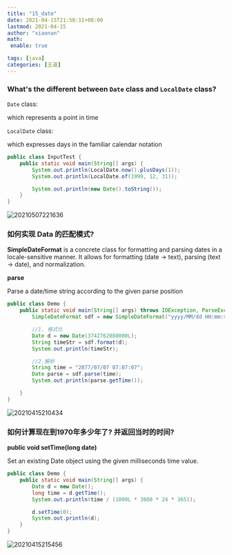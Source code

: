 ```yaml
---
title: "15_date"
date: 2021-04-15T21:58:11+08:00
lastmod: 2021-04-15
author: "xiaonan"
math:
 enable: true

tags: [java]
categories: [王道]
---
```


### What's the different between `Date` class and `LocalDate` class?

`Date` class:

which represents a point in time

`LocalDate` class:

which expresses days in the familiar calendar notation

```java
public class InputTest {
    public static void main(String[] args) {
        System.out.println(LocalDate.now().plusDays(1));
        System.out.println(LocalDate.of(1999, 12, 31));

        System.out.println(new Date().toString());
    }
}
```

![20210507221636](https://img.fengqigang.cn//img/20210507221636.png)

### 如何实现 **Data** 的匹配模式?

**SimpleDateFormat** is a concrete class for formatting and parsing dates in a locale-sensitive manner. It allows for formatting (date -> text), parsing (text -> date), and normalization.

**parse**

Parse a date/time string according to the given parse position

```java
public class Demo {
    public static void main(String[] args) throws IOException, ParseException {
        SimpleDateFormat sdf = new SimpleDateFormat("yyyy/MM/dd HH:mm:ss");

        //1. 格式化
        Date d = new Date(3742762088000L);
        String timeStr = sdf.format(d);
        System.out.println(timeStr);

        //2.解析
        String time = "2077/07/07 07:07:07";
        Date parse = sdf.parse(time);
        System.out.println(parse.getTime());

    }
}
```

![20210415210434](https://img.fengqigang.cn//img/20210415210434.png)

### 如何计算现在到1970年多少年了? 并返回当时的时间?

**public void setTime(long date)**

Set an existing Date object using the given milliseconds time value.

```java
public class Demo {
    public static void main(String[] args) {
        Date d = new Date();
        long time = d.getTime();
        System.out.println(time / (1000L * 3600 * 24 * 365));

        d.setTime(0);
        System.out.println(d);
    }
}
```

![20210415215456](https://img.fengqigang.cn//img/20210415215456.png)

